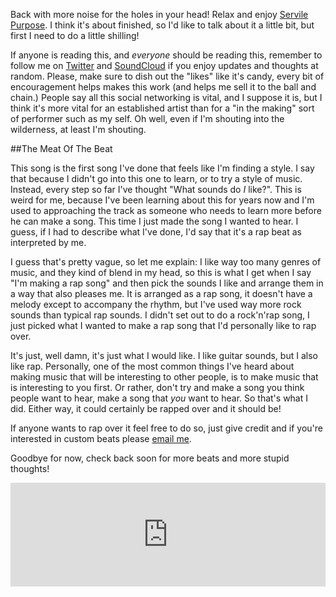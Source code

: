 <!-- 
.. title: More Serving, More Purpose
.. slug: more-serving-more-purpose
.. date: 2014/05/30 13:19:15
.. tags: Update, music, Soundcloud, MTG, Card Games 
.. link: 
.. description: 
.. type: text
-->

Back with more noise for the holes in your head! Relax and enjoy [Servile Purpose](https://soundcloud.com/al_hacha/servile-purpose). I think it's about finished, so I'd like to talk about it a little bit, but first I need to do a little shilling!

If anyone is reading this, and *everyone* should be reading this, remember to follow me on [Twitter](https://twitter.com/al_hacha) and [SoundCloud](https://soundcloud.com/al_hacha) if you enjoy updates and thoughts at random. Please, make sure to dish out the "likes" like it's candy, every bit of encouragement helps makes this work (and helps me sell it to the ball and chain.) People say all this social networking is vital, and I suppose it is, but I think it's more vital for an established artist than for a "in the making" sort of performer such as my self. Oh well, even if I'm shouting into the wilderness, at least I'm shouting. 

<!-- TEASER_END -->
##The Meat Of The Beat

This song is the first song I've done that feels like I'm finding a style. I say that because I didn't go into this one to learn, or to try a style of music. Instead, every step so far I've thought "What sounds do *I* like?". This is weird for me, because I've been learning about this for years now and I'm used to approaching the track as someone who needs to learn more before he can make a song. This time I just made the song I wanted to hear. I guess, if I had to describe what I've done, I'd say that it's a rap beat as interpreted by me. 

I guess that's pretty vague, so let me explain: I like way too many genres of music, and they kind of blend in my head, so this is what I get when I say "I'm making a rap song" and then pick the sounds I like and arrange them in a way that also pleases me. It is arranged as a rap song, it doesn't have a melody except to accompany the rhythm, but I've used way more rock sounds than typical rap sounds. I didn't set out to do a rock'n'rap song, I just picked what I wanted to make a rap song that I'd personally like to rap over. 

It's just, well damn, it's just what I would like. I like guitar sounds, but I also like rap. Personally, one of the most common things I've heard about making music that will be interesting to other people, is to make music that is interesting to you first. Or rather, don't try and make a song you think people want to hear, make a song that *you* want to hear. So that's what I did. Either way, it could certainly be rapped over and it should be! 

If anyone wants to rap over it feel free to do so, just give credit and if you're interested in custom beats please [email me](mailto:icsttemp@gmail.com).

Goodbye for now, check back soon for more beats and more stupid thoughts!

<iframe width="100%" height="166" scrolling="no" frameborder="no" src="https://w.soundcloud.com/player/?url=https%3A//api.soundcloud.com/tracks/152047320&amp;color=ff5500&amp;auto_play=false&amp;hide_related=false&amp;show_artwork=true&amp;show_comments=true&amp;show_user=true&amp;show_reposts=false"></iframe>
